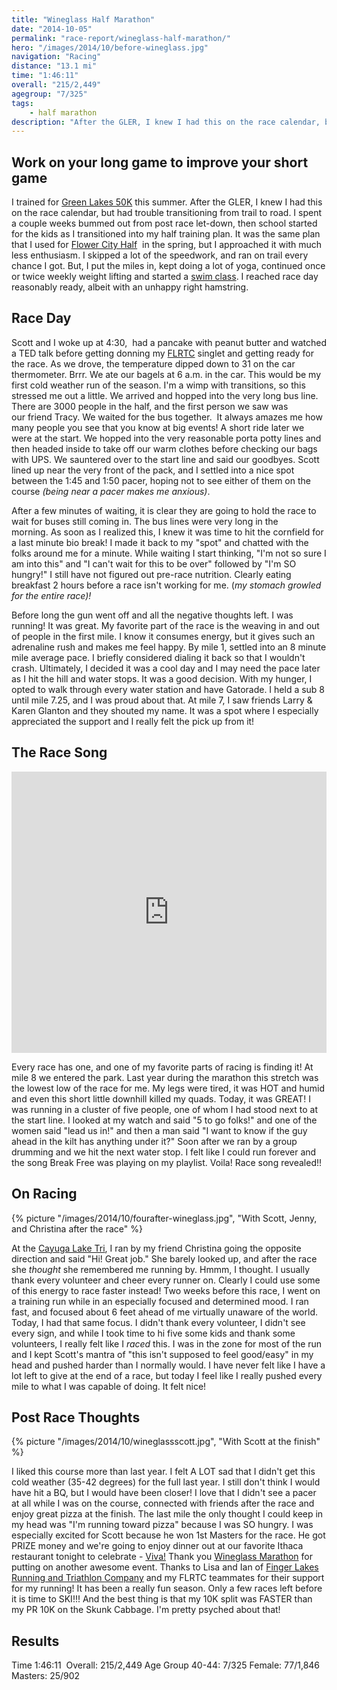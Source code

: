 ```yaml
---
title: "Wineglass Half Marathon"
date: "2014-10-05"
permalink: "race-report/wineglass-half-marathon/"
hero: "/images/2014/10/before-wineglass.jpg"
navigation: "Racing"
distance: "13.1 mi"
time: "1:46:11"
overall: "215/2,449"
agegroup: "7/325"
tags:
    - half marathon
description: "After the GLER, I knew I had this on the race calendar, but had trouble transitioning from trail to road. I reached race day reasonably ready, albeit with an unhappy right hamstring."
---
```


## Work on your long game to improve your short game

I trained for [Green Lakes 50K](/race-report/green-lakes-50k/ "Green Lakes 50K") this summer. After the GLER, I knew I had this on the race calendar, but had trouble transitioning from trail to road. I spent a couple weeks bummed out from post race let-down, then school started for the kids as I transitioned into my half training plan. It was the same plan that I used for [Flower City Half](/race-report/flower-city-half-marathon/ "Flower City Half Marathon")  in the spring, but I approached it with much less enthusiasm. I skipped a lot of the speedwork, and ran on trail every chance I got. But, I put the miles in, kept doing a lot of yoga, continued once or twice weekly weight lifting and started a [swim class](/swim/ "Swim"). I reached race day reasonably ready, albeit with an unhappy right hamstring.

## Race Day

Scott and I woke up at 4:30,  had a pancake with peanut butter and watched a TED talk before getting donning my [FLRTC](http://www.fingerlakesrunningco.com/ "Finger Lakes Running and Triathlon Company") singlet and getting ready for the race. As we drove, the temperature dipped down to 31 on the car thermometer. Brrr. We ate our bagels at 6 a.m. in the car. This would be my first cold weather run of the season. I'm a wimp with transitions, so this stressed me out a little. We arrived and hopped into the very long bus line. There are 3000 people in the half, and the first person we saw was our friend Tracy. We waited for the bus together.  It always amazes me how many people you see that you know at big events! A short ride later we were at the start. We hopped into the very reasonable porta potty lines and then headed inside to take off our warm clothes before checking our bags with UPS. We sauntered over to the start line and said our goodbyes. Scott lined up near the very front of the pack, and I settled into a nice spot between the 1:45 and 1:50 pacer, hoping not to see either of them on the course _(being near a pacer makes me anxious)_.

After a few minutes of waiting, it is clear they are going to hold the race to wait for buses still coming in. The bus lines were very long in the morning. As soon as I realized this, I knew it was time to hit the cornfield for a last minute bio break! I made it back to my "spot" and chatted with the folks around me for a minute. While waiting I start thinking, "I'm not so sure I am into this" and "I can't wait for this to be over" followed by "I'm SO hungry!" I still have not figured out pre-race nutrition. Clearly eating breakfast 2 hours before a race isn't working for me. (_my stomach growled for the entire race)!_

Before long the gun went off and all the negative thoughts left. I was running! It was great. My favorite part of the race is the weaving in and out of people in the first mile. I know it consumes energy, but it gives such an adrenaline rush and makes me feel happy. By mile 1, settled into an 8 minute mile average pace. I briefly considered dialing it back so that I wouldn't crash. Ultimately, I decided it was a cool day and I may need the pace later as I hit the hill and water stops. It was a good decision. With my hunger, I opted to walk through every water station and have Gatorade. I held a sub 8 until mile 7.25, and I was proud about that. At mile 7, I saw friends Larry & Karen Glanton and they shouted my name. It was a spot where I especially appreciated the support and I really felt the pick up from it!

## The Race Song

<iframe allow="autoplay *; encrypted-media *;" frameborder="0" height="450" style="width:100%;max-width:660px;overflow:hidden;background:transparent;" sandbox="allow-forms allow-popups allow-same-origin allow-scripts allow-storage-access-by-user-activation allow-top-navigation-by-user-activation" src="https://embed.music.apple.com/us/playlist/wineglass-half/pl.u-G6gVIkMv9P"></iframe>

Every race has one, and one of my favorite parts of racing is finding it! At mile 8 we entered the park. Last year during the marathon this stretch was the lowest low of the race for me. My legs were tired, it was HOT and humid and even this short little downhill killed my quads. Today, it was GREAT! I was running in a cluster of five people, one of whom I had stood next to at the start line. I looked at my watch and said "5 to go folks!" and one of the women said "lead us in!" and then a man said "I want to know if the guy ahead in the kilt has anything under it?" Soon after we ran by a group drumming and we hit the next water stop. I felt like I could run forever and the song Break Free was playing on my playlist. Voila! Race song revealed!!

## On Racing

{% picture "/images/2014/10/fourafter-wineglass.jpg", "With Scott, Jenny, and Christina after the race" %}

At the [Cayuga Lake Tri](/race-report/cayuga-lake-triathlon-2014/ "Cayuga Lake Triathlon 2014"), I ran by my friend Christina going the opposite direction and said "Hi! Great job." She barely looked up, and after the race she _thought_ she remembered me running by. Hmmm, I thought. I usually thank every volunteer and cheer every runner on. Clearly I could use some of this energy to race faster instead! Two weeks before this race, I went on a training run while in an especially focused and determined mood. I ran fast, and focused about 6 feet ahead of me virtually unaware of the world. Today, I had that same focus. I didn't thank every volunteer, I didn't see every sign, and while I took time to hi five some kids and thank some volunteers, I really felt like I _raced_ this. I was in the zone for most of the run and I kept Scott's mantra of "this isn't supposed to feel good/easy" in my head and pushed harder than I normally would. I have never felt like I have a lot left to give at the end of a race, but today I feel like I really pushed every mile to what I was capable of doing. It felt nice!

## Post Race Thoughts

{% picture "/images/2014/10/wineglassscott.jpg", "With Scott at the finish" %}

I liked this course more than last year. I felt A LOT sad that I didn't get this cold weather (35-42 degrees) for the full last year. I still don't think I would have hit a BQ, but I would have been closer! I love that I didn't see a pacer at all while I was on the course, connected with friends after the race and enjoy great pizza at the finish. The last mile the only thought I could keep in my head was "I'm running toward pizza" because I was SO hungry. I was especially excited for Scott because he won 1st Masters for the race. He got PRIZE money and we're going to enjoy dinner out at our favorite Ithaca restaurant tonight to celebrate - [Viva!](http://www.vivataqueria.com/ "Viva!") Thank you [Wineglass Marathon](http://www.wineglassmarathon.com/ "Wineglass Marathon") for putting on another awesome event. Thanks to Lisa and Ian of [Finger Lakes Running and Triathlon Company](http://www.fingerlakesrunningco.com/ "Finger Lakes Running and Triathlon Co") and my FLRTC teammates for their support for my running! It has been a really fun season. Only a few races left before it is time to SKI!!! And the best thing is that my 10K split was FASTER than my PR 10K on the Skunk Cabbage. I'm pretty psyched about that!

## Results

Time 1:46:11 
Overall: 215/2,449
Age Group 40-44: 7/325
Female: 77/1,846 
Masters: 25/902
